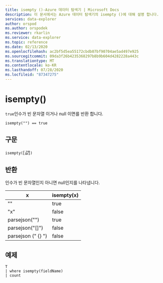```yaml
---
title: isempty ()-Azure 데이터 탐색기 | Microsoft Docs
description: 이 문서에서는 Azure 데이터 탐색기의 isempty ()에 대해 설명 합니다.
services: data-explorer
author: orspod
ms.author: orspodek
ms.reviewer: rkarlin
ms.service: data-explorer
ms.topic: reference
ms.date: 02/13/2020
ms.openlocfilehash: ac2bf5d5ea55172cbdb07bf90704ae5ad497e925
ms.sourcegitcommit: 09da3f26b4235368297b8b9b604d4282228a443c
ms.translationtype: MT
ms.contentlocale: ko-KR
ms.lasthandoff: 07/28/2020
ms.locfileid: "87347275"
---
```

# <a name="isempty"></a>isempty()

`true`인수가 빈 문자열 이거나 null 이면를 반환 합니다.
    
```kusto
isempty("") == true
```

## <a name="syntax"></a>구문

`isempty(`[*값*]`)`

## <a name="returns"></a>반환

인수가 빈 문자열인지 아니면 null인지를 나타냅니다.

|x|isempty(x)
|---|---
| "" | true
|"x" | false
|parsejson("")|true
|parsejson("[]")|false
|parsejson (" {} ")|false

## <a name="example"></a>예제

```kusto
T
| where isempty(fieldName)
| count
```